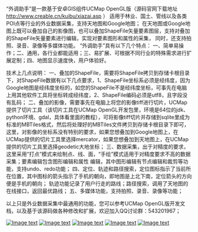 “外调助手”是一款基于安卓GIS组件UCMap OpenGL版（源码官网下载地址 <a href="http://www.creable.cn/kuibu/xiazai.asp" rel="nofollow">http://www.creable.cn/kuibu/xiazai.asp</a> ） 适用于林业、国土、管线以及各类POI点等行业的外业数据采集，支持天地图和Google地图；
在天地图或Google地图上既可以叠加自己的影像图，也可以叠加ShapeFile矢量要素图层，支持对叠加的ShapeFile矢量要素进行编辑，实现对要素图形和属性的采集，
同时，还支持拍照、录音、录像等多媒体功能。
“外调助手”具有以下几个特点：
一、简单易操作；二、通用，各行业都能适用；三、易扩展、可根据不同行业的特殊需求进行扩展定制；四、地图显示速度快，用户体验好。</p>
<p>技术上几点说明：
一、叠加的ShapeFile，需要将ShapeFile拷贝到存储卡根目录下，对ShapeFile数据有以下几点要求，1、ShapeFile坐标系必须是经纬度，因为Google地图是经纬度坐标的，如您的ShapeFile不是经纬度坐标，可事先在电脑上用其他软件工具将坐标转成经纬度，2、ShapeFile编码必须是utf8，且字段没有乱码；
二、叠加的影像，需要事先在电脑上将您的影像tiff进行切片，UCMap提供了切片工具（该切片工具在UCMap OpenGL开发包里，环境是64位的jdk、python环境、gdal，具体看里面的教程），可将影像tiff切片并存储到sqlite里成为标准的MBTiles格式，然后将处理好的MBTiles文件拷贝到存储卡根目录下即可，这里，对影像的坐标系没有特别的要求，如果您想叠加到Google地图上，在UCMap提供的切片工具里选择mercator，如果您想叠加到天地图上，在UCMap提供的切片工具里选择geodetic大地坐标；
三、数据采集，出于对精度的要求，这里采用“打点”模式来绘制点、线、面，“手绘”模式适用于对精度要求不高的数据采集；要素编辑包含图形编辑和属性
编辑，其中图形编辑有节点编辑和裁剪等功能，支持undo、redo功能；
四、定位、轨迹和路径搜索，定位图标指示了当前所在位置，其中图标的箭头指示了手机的朝向，即地图是上北下南，定位箭头的方向便是手机的朝向；
轨迹功能记录了用户行走的路线；路径搜索，调用了天地图的在线接口，返回最优路线；
五、多媒体功能，支持拍照、录音、录像等功能；</p>
<p>以上只是外业数据采集中最通用的功能，您可以参考UCMap OpenGL版开发文档，以及基于该源码做各种修改和扩展，欢迎加入QQ讨论群：543201967；
<p><a target="_blank" rel="noopener noreferrer" href="https://github.com/geochenyj/SurveyOnUCMap/blob/master/img-folder/pic1.png"><img src="https://github.com/geochenyj/SurveyOnUCMap/raw/master/img-folder/pic1.png" alt="Image text" style="max-width:100%;"></a>
<a target="_blank" rel="noopener noreferrer" href="https://github.com/geochenyj/SurveyOnUCMap/blob/master/img-folder/pic2.png"><img src="https://github.com/geochenyj/SurveyOnUCMap/raw/master/img-folder/pic2.png" alt="Image text" style="max-width:100%;"></a>
<a target="_blank" rel="noopener noreferrer" href="https://github.com/geochenyj/SurveyOnUCMap/blob/master/img-folder/pic3.png"><img src="https://github.com/geochenyj/SurveyOnUCMap/raw/master/img-folder/pic3.png" alt="Image text" style="max-width:100%;"></a>
<a target="_blank" rel="noopener noreferrer" href="https://github.com/geochenyj/SurveyOnUCMap/blob/master/img-folder/pic4.png"><img src="https://github.com/geochenyj/SurveyOnUCMap/raw/master/img-folder/pic4.png" alt="Image text" style="max-width:100%;"></a>
<a target="_blank" rel="noopener noreferrer" href="https://github.com/geochenyj/SurveyOnUCMap/blob/master/img-folder/pic5.png"><img src="https://github.com/geochenyj/SurveyOnUCMap/raw/master/img-folder/pic5.png" alt="Image text" style="max-width:100%;"></a></p>
